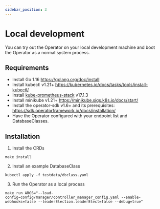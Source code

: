 ```yaml
---
sidebar_position: 3
---
```


# Local development

You can try out the Operator on your local development machine and boot the Operator as a normal system process. 

## Requirements

- Install Go 1.16 https://golang.org/doc/install
- Install kubectl v1.21+ https://kubernetes.io/docs/tasks/tools/install-kubectl/
- Install [kube-prometheus-stack](https://artifacthub.io/packages/helm/prometheus-community/kube-prometheus-stack) v17.1.3 
- Install minikube v1.21+ https://minikube.sigs.k8s.io/docs/start/
- Install the operator-sdk v1.6+ and its prerequisites: https://sdk.operatorframework.io/docs/installation/
- Have the Operator configured with your endpoint list and DatabaseClasses.

## Installation

1. Install the CRDs

```
make install
```

2. Install an example DatabaseClass

```
kubectl apply -f testdata/dbclass.yaml
```

3. Run the Operator as a local process

```
make run ARGS="--load-config=config/manager/controller_manager_config.yaml --enable-webhooks=false --leaderElection.leaderElect=false --debug=true"
```

